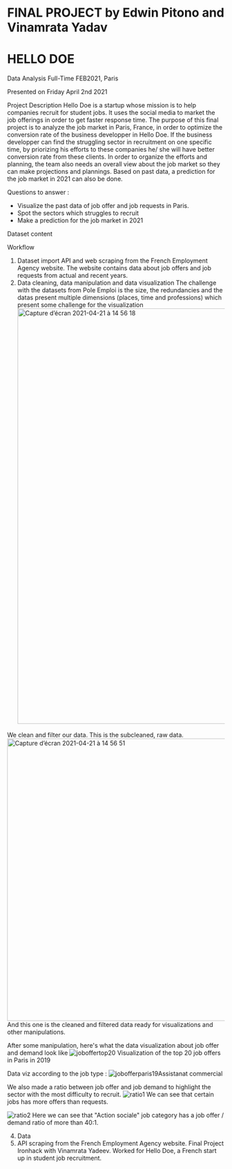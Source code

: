 # FINAL PROJECT by Edwin Pitono and Vinamrata Yadav
# HELLO DOE
Data Analysis Full-Time FEB2021, Paris

Presented on Friday April 2nd 2021

Project Description 
Hello Doe is a startup whose mission is to help companies recruit for student jobs. It uses the social media to market the job offerings in order to get faster response time. The purpose of this final project is to analyze the job market in Paris, France, in order to optimize the conversion rate of the business developper in Hello Doe. If the business developper can find the struggling sector in recruitment on one specific time, by priorizing his efforts to these companies he/ she will have better conversion rate from these clients. In order to organize the efforts and planning, the team also needs an overall view about the job market so they can make projections and plannings. Based on past data, a prediction for the job market in 2021 can also be done.

Questions to answer :
- Visualize the past data of job offer and job requests in Paris. 
- Spot the sectors which struggles to recruit
- Make a prediction for the job market in 2021

Dataset content

Workflow

1. Dataset import 
   API and web scraping from the French Employment Agency website. The website contains data about job offers and job requests from actual and recent years. 
2. Data cleaning, data manipulation and data visualization
   The challenge with the datasets from Pole Emploi is the size, the redundancies and the datas present multiple dimensions (places, time and professions) which        present some challenge for the visualization
   <img width="959" alt="Capture d’écran 2021-04-21 à 14 56 18" src="https://user-images.githubusercontent.com/76606558/115557334-e59b3f80-a2b1-11eb-94b7-66865be079e0.png">

We clean and filter our data. This is the subcleaned, raw data.
<img width="652" alt="Capture d’écran 2021-04-21 à 14 56 51" src="https://user-images.githubusercontent.com/76606558/115557480-06639500-a2b2-11eb-8ec8-03c7038869c4.png">
And this one is the cleaned and filtered data ready for visualizations and other manipulations.

After some manipulation, here's what the data visualization about job offer and demand look like 
![joboffertop20](https://user-images.githubusercontent.com/76606558/116888660-05c0ec00-ac2c-11eb-8da8-07fbeb8d5245.png)
Visualization of the top 20 job offers in Paris in 2019

Data viz according to the job type :
![jobofferparis19Assistanat commercial](https://user-images.githubusercontent.com/76606558/116888917-49b3f100-ac2c-11eb-98d6-80e00dc705e3.png)

We also made a ratio between job offer and job demand to highlight the sector with the most difficulty to recruit.
![ratio1](https://user-images.githubusercontent.com/76606558/116889277-a9aa9780-ac2c-11eb-9d30-192bc55a1274.png)
We can see that certain jobs has more offers than requests.

![ratio2](https://user-images.githubusercontent.com/76606558/116889406-cd6ddd80-ac2c-11eb-9b3b-e67b3f2c271d.png)
Here we can see that "Action sociale" job category has a job offer / demand ratio of more than 40:1.



4. Data 
5. API scraping from the French Employment Agency website. 
Final Project Ironhack with Vinamrata Yadeev. Worked for Hello Doe, a French start up in student job recruitment.
